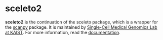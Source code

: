# sceleto2

**sceleto2** is the continuation of the sceleto package, which is a wrapper for the [scanpy](https://scanpy.readthedocs.io/en/stable/) package. It is maintained by [Single-Cell Medical Genomics Lab at KAIST](https://sites.google.com/view/scmglkaist). For more information, read the [documentation](https://sceleto.readthedocs.io).